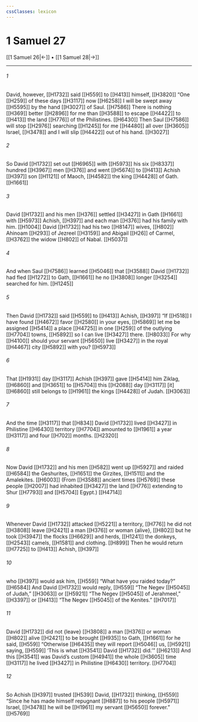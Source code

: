 ```yaml
---
cssClasses: lexicon
---
```


# 1 Samuel 27

[[1 Samuel 26|←]] • [[1 Samuel 28|→]]

---

###### 1
David, however, [[H1732]] said [[H559]] to [[H413]] himself, [[H3820]] “One [[H259]] of these days [[H3117]] now [[H6258]] I will be swept away [[H5595]] by the hand [[H3027]] of Saul. [[H7586]] There is nothing [[H369]] better [[H2896]] for me  than [[H3588]] to escape [[H4422]] to [[H413]] the land [[H776]] of the Philistines. [[H6430]] Then Saul [[H7586]] will stop [[H2976]] searching [[H1245]] for me [[H4480]] all over [[H3605]] Israel, [[H3478]] and I will slip [[H4422]] out of his hand. [[H3027]]

###### 2
So David [[H1732]] set out [[H6965]] with [[H5973]] his six [[H8337]] hundred [[H3967]] men [[H376]] and went [[H5674]] to [[H413]] Achish [[H397]] son [[H1121]] of Maoch, [[H4582]] the king [[H4428]] of Gath. [[H1661]]

###### 3
David [[H1732]] and his men [[H376]] settled [[H3427]] in Gath [[H1661]] with [[H5973]] Achish, [[H397]] and each man [[H376]] had his family with him. [[H1004]] David [[H1732]] had his two [[H8147]] wives, [[H802]] Ahinoam [[H293]] of Jezreel [[H3159]] and Abigail [[H26]] of Carmel, [[H3762]] the widow [[H802]] of Nabal. [[H5037]]

###### 4
And when Saul [[H7586]] learned [[H5046]] that [[H3588]] David [[H1732]] had fled [[H1272]] to Gath, [[H1661]] he no [[H3808]] longer [[H3254]] searched for him. [[H1245]]

###### 5
Then David [[H1732]] said [[H559]] to [[H413]] Achish, [[H397]] “If [[H518]] I have found [[H4672]] favor [[H2580]] in your eyes, [[H5869]] let me be assigned [[H5414]] a place [[H4725]] in one [[H259]] of the outlying [[H7704]] towns, [[H5892]] so I can live [[H3427]] there. [[H8033]] For why [[H4100]] should your servant [[H5650]] live [[H3427]] in the royal [[H4467]] city [[H5892]] with you? [[H5973]]

###### 6
That [[H1931]] day [[H3117]] Achish [[H397]] gave [[H5414]] him  Ziklag, [[H6860]] and [[H3651]] to [[H5704]] this [[H2088]] day [[H3117]] [it] [[H6860]] still belongs to [[H1961]] the kings [[H4428]] of Judah. [[H3063]]

###### 7
And the time [[H3117]] that [[H834]] David [[H1732]] lived [[H3427]] in Philistine [[H6430]] territory [[H7704]] amounted to [[H1961]] a year [[H3117]] and four [[H702]] months. [[H2320]]

###### 8
Now David [[H1732]] and his men [[H582]] went up [[H5927]] and raided [[H6584]] the Geshurites, [[H1651]] the Girzites, [[H1511]] and the Amalekites. [[H6003]] (From [[H3588]] ancient times [[H5769]] these people [[H2007]] had inhabited [[H3427]] the land [[H776]] extending to Shur [[H7793]] and [[H5704]] Egypt.) [[H4714]]

###### 9
Whenever David [[H1732]] attacked [[H5221]] a territory, [[H776]] he did not [[H3808]] leave [[H2421]] a man [[H376]] or woman {alive}, [[H802]] but he took [[H3947]] the flocks [[H6629]] and herds, [[H1241]] the donkeys, [[H2543]] camels, [[H1581]] and clothing. [[H899]] Then he would return [[H7725]] to [[H413]] Achish, [[H397]]

###### 10
who [[H397]] would ask him, [[H559]] “What have you raided today?” [[H6584]] And David [[H1732]] would reply, [[H559]] “The Negev [[H5045]] of Judah,” [[H3063]] or [[H5921]] “The Negev [[H5045]] of Jerahmeel,” [[H3397]] or [[H413]] “The Negev [[H5045]] of the Kenites.” [[H7017]]

###### 11
David [[H1732]] did not {leave} [[H3808]] a man [[H376]] or woman [[H802]] alive [[H2421]] to be brought [[H935]] to Gath, [[H1661]] for he said, [[H559]] “Otherwise [[H6435]] they will report [[H5046]] us, [[H5921]] saying, [[H559]] ‘This is what [[H3541]] David [[H1732]] did.’” [[H6213]] And this [[H3541]] was David’s custom [[H4941]] the whole [[H3605]] time [[H3117]] he lived [[H3427]] in Philistine [[H6430]] territory. [[H7704]]

###### 12
So Achish [[H397]] trusted [[H539]] David, [[H1732]] thinking, [[H559]] “Since he has made himself repugnant [[H887]] to his people [[H5971]] Israel, [[H3478]] he will be [[H1961]] my  servant [[H5650]] forever.” [[H5769]]

